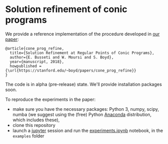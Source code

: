 # Solution refinement of conic programs

We provide a reference implementation of the procedure developed in 
[our paper](https://stanford.edu/~boyd/papers/cone_prog_refine):

```
@article{cone_prog_refine,
  title={Solution Refinement at Regular Points of Conic Programs},
  author={E. Busseti and W. Moursi and S. Boyd},
  year={manuscript, 2018},
  howpublished = {\url{https://stanford.edu/~boyd/papers/cone_prog_refine}}
}
```

The code is in alpha (pre-release) state. We'll provide installation packages soon. 

To reproduce the experiments in the paper:
- make sure you have the necessary packages: Python 3, numpy, scipy, numba 
(we suggest using the (free) Python [Anaconda](https://www.anaconda.com/download) distribution, which includes these), 
- clone this repository
- launch a [jupyter](https://jupyter.org/) session and run the [experiments.ipynb](https://github.com/cvxgrp/cone_prog_refine/blob/master/examples/experiments.ipynb) notebook,
in the `examples` folder
